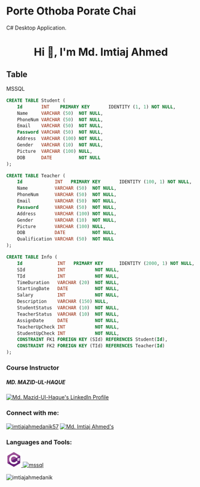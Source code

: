 # Porte Othoba Porate Chai 

C# Desktop Application.



<h1 align="center">Hi 👋, I'm Md. Imtiaj Ahmed</h1>

## Table
MSSQL
```sql
CREATE TABLE Student (
    Id       INT    PRIMARY KEY       IDENTITY (1, 1) NOT NULL,
    Name     VARCHAR (50)  NOT NULL,
    PhoneNum VARCHAR (50)  NOT NULL,
    Email    VARCHAR (50)  NOT NULL,
    Password VARCHAR (50)  NOT NULL,
    Address  VARCHAR (100) NOT NULL,
    Gender   VARCHAR (10)  NOT NULL,
    Picture  VARCHAR (100) NULL,
    DOB      DATE          NOT NULL
);
````
```sql
CREATE TABLE Teacher (
    Id            INT   PRIMARY KEY       IDENTITY (100, 1) NOT NULL,
    Name          VARCHAR (50)  NOT NULL,
    PhoneNum      VARCHAR (50)  NOT NULL,
    Email         VARCHAR (50)  NOT NULL,
    Password      VARCHAR (50)  NOT NULL,
    Address       VARCHAR (100) NOT NULL,
    Gender        VARCHAR (10)  NOT NULL,
    Picture       VARCHAR (100) NULL,
    DOB           DATE          NOT NULL,
    Qualification VARCHAR (50)  NOT NULL
);
```
```sql
CREATE TABLE Info (
    Id             INT   PRIMARY KEY      IDENTITY (2000, 1) NOT NULL,
    SId            INT           NOT NULL,
    TId            INT           NOT NULL,
    TimeDuration   VARCHAR (20)  NOT NULL,
    StartingDate   DATE          NOT NULL,
    Salary         INT           NOT NULL,
    Description    VARCHAR (150) NULL,
    StudentStatus  VARCHAR (10)  NOT NULL,
    TeacherStatus  VARCHAR (10)  NOT NULL,
    AssignDate     DATE          NOT NULL,
    TeacherUpCheck INT           NOT NULL,
    StudentUpCheck INT           NOT NULL,
    CONSTRAINT FK1 FOREIGN KEY (SId) REFERENCES Student(Id),
    CONSTRAINT FK2 FOREIGN KEY (TId) REFERENCES Teacher(Id)
);
```
### Course Instructor
##### MD. MAZID-UL-HAQUE
<a href="https://www.linkedin.com/in/mdmazidulhaque/">
    <img src="https://www.vectorlogo.zone/logos/linkedin/linkedin-icon.svg" alt="Md. Mazid-Ul-Haque's LinkedIn Profile" height="30" width="30">
</a>

<h3 align="left">Connect with me:</h3>
<p align="left">
<a href="https://fb.com/imtiajahmedanik51" target="blank"><img align="center" src="https://raw.githubusercontent.com/rahuldkjain/github-profile-readme-generator/master/src/images/icons/Social/facebook.svg" alt="imtiajahmedanik57" height="30" width="40" /></a>
    <a href="https://www.linkedin.com/in/imtiaj-ahmed-anik/" target="blank"><img align="center" src="https://www.vectorlogo.zone/logos/linkedin/linkedin-icon.svg" alt="Md. Imtiaj Ahmed's" height="30" width="40" /></a>
</p>


<h3 align="left">Languages and Tools:</h3>
<p align="left"> <a href="https://www.w3schools.com/cs/" target="_blank" rel="noreferrer"> <img src="https://raw.githubusercontent.com/devicons/devicon/master/icons/csharp/csharp-original.svg" alt="csharp" width="40" height="40"/> </a> <a href="https://www.microsoft.com/en-us/sql-server" target="_blank" rel="noreferrer"> <img src="https://www.svgrepo.com/show/303229/microsoft-sql-server-logo.svg" alt="mssql" width="40" height="40"/> </a> </p>

<p><img align="center" src="https://github-readme-stats.vercel.app/api/top-langs?username=imtiajahmedanik&show_icons=true&locale=en&layout=compact" alt="imtiajahmedanik" /></p>

